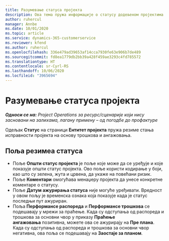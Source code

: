 ```yaml
---
title: Разумевање статуса пројекта
description: Ова тема пружа информације о статусу додељеном пројектима у услузи Dynamics 365 Project Operations.
author: ruhercul
manager: Annbe
ms.date: 10/01/2020
ms.topic: article
ms.service: dynamics-365-customerservice
ms.reviewer: kfend
ms.author: ruhercul
ms.openlocfilehash: 336e479ad39653af14cca7930fe63e906b7de489
ms.sourcegitcommit: fd8ea1779db2bb39a428f459ae3293c4fd785572
ms.translationtype: HT
ms.contentlocale: sr-Cyrl-RS
ms.lasthandoff: 10/06/2020
ms.locfileid: "3965694"
---
```

# <a name="understand-project-status"></a>Разумевање статуса пројекта

_**Односи се на:** Project Operations за ресурс/сценарије који нису засновани на залихама, лагану примену – од погодбе до профактуре_


Одељак **Статус** на страници **Ентитет пројекта** пружа резиме стања исправности пројекта на основу трошкова и ангажовања.


## <a name="status-summary-fields"></a>Поља резимеа статуса

- Поље **Општи статус пројекта** је поље које може да се уређује и које показује општи статус пројекта. Ово поље користи кодирање у боји, као што су зелена, жута и црвена, да укаже на повећани ризик. 
- Поље **Коментари** омогућава менаџеру пројекта да унесе конкретне коментаре о статусу. 
- Поље **Датум ажурирања статуса** није могуће уређивати. Вредност у овом пољу је временска ознака која показује када је статус последњи пут ажуриран.
- Поља **Перформансе распореда** и **Перформансе трошкова** се подешавају у мрежи за праћење. Када су одступања од распореда и трошкова за основни чвор у приказу **Праћење ангажовања** позитивна, можете ова се ажурирају на **Пре плана**. Када су одступања од распореда и трошкова за основни чвор негативна, ова поља се подешавају на **Заостаје за планом**.

